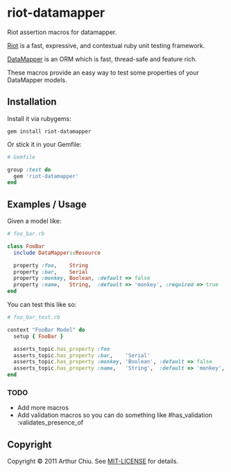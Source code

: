 # riot-datamapper #

Riot assertion macros for datamapper.

[Riot](https://github.com/thumblemonks/riot) is a fast, expressive, and contextual ruby unit testing framework.

[DataMapper](http://datamapper.org/) is an ORM which is fast, thread-safe and feature rich.

These macros provide an easy way to test some properties of your
DataMapper models.

## Installation ##

Install it via rubygems:

```
gem install riot-datamapper
```

Or stick it in your Gemfile:

```ruby
# Gemfile

group :test do
  gem 'riot-datamapper'
end
```

## Examples / Usage ##

Given a model like:

```ruby
# foo_bar.rb

class FooBar
  include DataMapper::Resource

  property :foo,    String
  property :bar,    Serial
  property :monkey, Boolean, :default => false
  property :name,   String,  :default => 'monkey', :required => true
end
```

You can test this like so:

```ruby
# foo_bar_test.rb

context "FooBar Model" do
  setup { FooBar }

  asserts_topic.has_property :foo
  asserts_topic.has_property :bar,    'Serial'
  asserts_topic.has_property :monkey, 'Boolean', :default => false
  asserts_topic.has_property :name,   'String',  :default => 'monkey', :required => true
end
```

### TODO ###

* Add more macros
* Add validation macros so you can do something like #has_validation :validates_presence_of

## Copyright

Copyright © 2011 Arthur Chiu. See [MIT-LICENSE](https://github.com/achiu/riot-datamapper/blob/master/MIT-LICENSE) for details.



